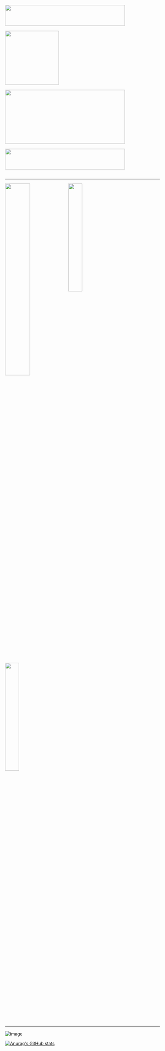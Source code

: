 
<div dir="auto" class="d-flex" width="50%">
    
  <div dir="right" class="d-flex" >
    <img align=bottom width="390" height="67" src="https://user-images.githubusercontent.com/26073885/225463888-2def0889-bb00-491f-b946-95509f16bb4a.png"/>
  <div>
      <br/>
  
 <div dir="right" class="d-flex" >
    <img align=top width="175" height="175" src="https://user-images.githubusercontent.com/26073885/225463912-cc2154a2-1bcf-4031-9569-b72ac8873f33.png"/>
  <div>
    <br/>
      
  <div dir="auto" class="d-flex" >
    <img align=top  width="390" height="175" src="https://user-images.githubusercontent.com/26073885/225463929-1664d34a-b583-465b-9000-12402ba36f4b.png"/>
  <div>
    <br/>
      
   <div dir="auto" class="d-flex" >
    <img align=bottom width="390" height="67" src="https://user-images.githubusercontent.com/26073885/225466262-66f18ec9-7aa1-4fd0-8d29-db6647ee97c2.png"/>
   <div>
       <br/>
<div>
  
  ----
  
 
 <img align=top  width="40%" src="https://user-images.githubusercontent.com/26073885/225463929-1664d34a-b583-465b-9000-12402ba36f4b.png"/> 

 <img align=bottom width="30%" src="https://user-images.githubusercontent.com/26073885/225466262-66f18ec9-7aa1-4fd0-8d29-db6647ee97c2.png"/>

 <img align=bottom width="30%" src="https://user-images.githubusercontent.com/26073885/225466262-66f18ec9-7aa1-4fd0-8d29-db6647ee97c2.png"/>
  
  ----
  
  ![image](https://user-images.githubusercontent.com/26073885/225467253-d76be6fd-faa5-4db2-9e28-de24b1fc5e05.png)

  

<!--
# 🈁
### 🦇 The new art form 👋
- 🐦 [Twitter bot] 

- 🧣 [Mobami help network]
- 🧱 [Blockchain visualization] 
<img src="https://raw.githubusercontent.com/Steve0929/Steve0929/master/pc.gif"  width="140px" height="120px" >
-->
[![Anurag's GitHub stats](https://github-readme-stats.vercel.app/api?username=Steve0929)](https://github.com/anuraghazra/github-readme-stats)



[Twitter bot]: https://twitter.com/SomeBitBot
[Mobami help network]: https://mobami.tech
[Blockchain visualization]: https://interactive-blockchain.herokuapp.com
<!--
**Steve0929/Steve0929** is a ✨ _special_ ✨ repository because its `README.md` (this file) appears on your GitHub profile.

Here are some ideas to get you started:

- 🔭 I’m currently working on ...
- 🌱 I’m currently learning ...
- 👯 I’m looking to collaborate on ...
- 🤔 I’m looking for help with ...
- 💬 Ask me about ...
- 📫 How to reach me: ...
- 😄 Pronouns: ...
- ⚡ Fun fact: ...
-->
